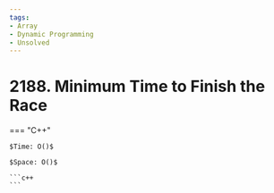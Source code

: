 ```yaml
---
tags:
- Array
- Dynamic Programming
- Unsolved
---
```



# 2188. Minimum Time to Finish the Race

=== "C++"

    $Time: O()$

    $Space: O()$

    ```c++
    ```